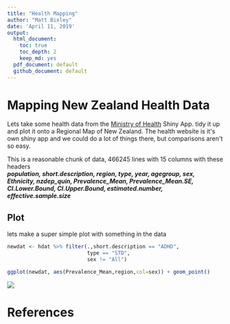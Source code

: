 ```yaml
---
title: "Health Mapping"
author: "Matt Bixley"
date: 'April 11, 2019'
output:
  html_document:
    toc: true
    toc_depth: 2
    keep_md: yes
  pdf_document: default
  github_document: default
---
```






# Mapping New Zealand Health Data

Lets take some health data from the [Ministry of Health](https://minhealthnz.shinyapps.io/nz-health-survey-2014-17-regional-update/_w_ffcb33f6/#!/home) Shiny App. tidy it up and plot it onto a Regional Map of New Zealand. The health website is it's own shiny app and we could do a lot of things there, but comparisons aren't so easy.



This is a reasonable chunk of data, 466245 lines with 15 columns with these headers   
***population, short.description, region, type, year, agegroup, sex, Ethnicity, nzdep_quin, Prevalence_Mean, Prevalence_Mean.SE, CI.Lower.Bound, CI.Upper.Bound, estimated.number, effective.sample.size***

## Plot
lets make a super simple plot with something in the data

```r
newdat <- hdat %>% filter(.,short.description == "ADHD", 
                          type == "STD", 
                          sex != "All")

ggplot(newdat, aes(Prevalence_Mean,region,col=sex)) + geom_point()
```

![](HealthMap_files/figure-html/unnamed-chunk-1-1.png)<!-- -->

# References

